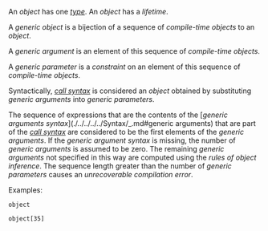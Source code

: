An *object* has one [*type*](./../Constraint/Type/_.md). An *object* has a *lifetime*.

A *generic object* is a bijection of a sequence of *compile-time* *objects* to an *object*.

A *generic argument* is an element of this sequence of *compile-time* *objects*.

A *generic parameter* is a *constraint* on an element of this sequence of *compile-time* *objects*.

Syntactically, [*call syntax*](./../../../../Syntax/_.md#call) is considered an *object* obtained by substituting *generic arguments* into *generic parameters*. 

The sequence of expressions that are the contents of the [*generic arguments syntax*](./../../../../Syntax/_.md#generic arguments) that are part of the [*call syntax*](./../../../../Syntax/_.md#call) are considered to be the first elements of the *generic arguments*. If the *generic argument syntax* is missing, the number of *generic arguments* is assumed to be zero. The remaining *generic arguments* not specified in this way are computed using the *rules of object inference*. The sequence length greater than the number of *generic parameters* causes an *unrecoverable compilation error*.

Examples:
```aber
object
```
```aber
object[35]
```
